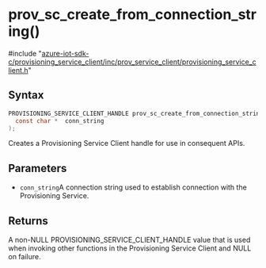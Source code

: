 # prov_sc_create_from_connection_string()

\#include "[azure-iot-sdk-c/provisioning_service_client/inc/prov_service_client/provisioning_service_client.h](../iot-c-ref-provisioning-service-client-h.md)"  

## Syntax

```C
PROVISIONING_SERVICE_CLIENT_HANDLE prov_sc_create_from_connection_string(
  const char *  conn_string
);
```

Creates a Provisioning Service Client handle for use in consequent APIs.

## Parameters
* `conn_string`A connection string used to establish connection with the Provisioning Service.

## Returns
A non-NULL PROVISIONING_SERVICE_CLIENT_HANDLE value that is used when invoking other functions in the Provisioning Service Client and NULL on failure.

